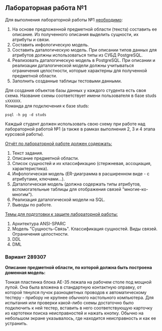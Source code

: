 ## Лабораторная работа №1

Для выполнения лабораторной работы №1 <ins>необходимо</ins>:

1. На  основе  предложенной  предметной  области   (текста)  составить  ее  описание.  Из
   полученного описания выделить сущности, их атрибуты и связи.
2. Составить инфологическую модель.
3. Составить  даталогическую  модель.  При описании  типов  данных  для атрибутов  должны
   использоваться типы из СУБД PostgreSQL.
4. Реализовать   даталогическую   модель   в   PostgreSQL.  При   описании  и  реализации 
   даталогической модели должны учитываться ограничения  целостности, которые  характерны
   для полученной предметной области.
5. Заполнить созданные таблицы тестовыми данными. 

Для  создания объектов  базы данных  у каждого  студента есть  своя схема. Название схемы
соответствует имени  пользователя в базе studs `sXXXXXX`. <br> Команда для  подключения к
базе studs:
```shell
psql -h pg -d studs
```
Каждый студент должен  использовать свою схему при  работе над лабораторной работой №1 (а
также в рамках выполнения 2, 3 и 4 этапа курсовой работы).

<ins>Отчёт по лабораторной работе должен содержать:</ins>

1. Текст задания. 
2. Описание предметной области. 
3. Список  сущностей   и   их  классификацию  (стержневая,  ассоциация,  характеристика).
4. Инфологическая  модель (ER-диаграмма в  расширенном виде - с атрибутами,  ключами...). 
5. Даталогическая модель (должна  содержать типы  атрибутов, вспомогательные  таблицы для 
   отображения связей "многие-ко-многим"). 
6. Реализация даталогической модели на SQL. 
7. Выводы по работе.

<ins>Темы для подготовки к защите лабораторной работы:</ins>

1. Архитектура ANSI-SPARC 
2. Модель   "Сущность-Связь".   Классификация   сущностей.   Виды   связей.   Ограничения
   целостности. 
3. DDL 
4. DML

### Вариант 289307

**Описание предметной области, по которой должна быть построена доменная модель:**

Тонкая пластинка блока АЕ-35 лежала на рабочем столе под мощной лупой. Она была вложена в
стандартную  контактную  оправку,  от  которой  тянулся  пучок  разноцветных  проводов  к
автоматическому  тестеру  -  прибору  не  крупнее  обычного  настольного  компьютера. Для 
испытания или проверки какой-либо схемы достаточно было подключить к ней тестер, вставить
в него соответствующую  карточку  из  картотеки  поиска  неисправностей и нажать  кнопку.
Обычно на небольшом экране указывалось, где находится неисправность и как ее устранить.